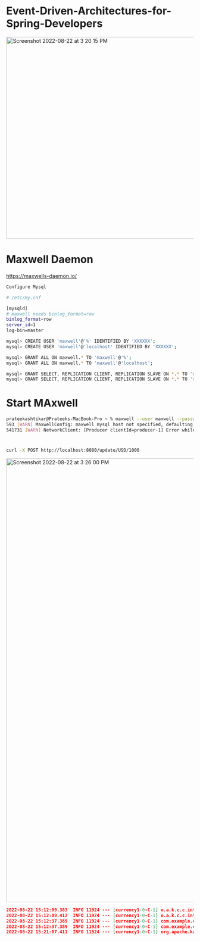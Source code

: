 # Event-Driven-Architectures-for-Spring-Developers

<img width="542" alt="Screenshot 2022-08-22 at 3 20 15 PM" src="https://user-images.githubusercontent.com/54174687/185893046-426045d3-caa4-4a88-b8e3-e098b3b173a0.png">

# Maxwell Daemon

https://maxwells-daemon.io/

```sh
Configure Mysql

# /etc/my.cnf

[mysqld]
# maxwell needs binlog_format=row
binlog_format=row
server_id=1 
log-bin=master
```


```sh
mysql> CREATE USER 'maxwell'@'%' IDENTIFIED BY 'XXXXXX';
mysql> CREATE USER 'maxwell'@'localhost' IDENTIFIED BY 'XXXXXX';

mysql> GRANT ALL ON maxwell.* TO 'maxwell'@'%';
mysql> GRANT ALL ON maxwell.* TO 'maxwell'@'localhost';

mysql> GRANT SELECT, REPLICATION CLIENT, REPLICATION SLAVE ON *.* TO 'maxwell'@'%';
mysql> GRANT SELECT, REPLICATION CLIENT, REPLICATION SLAVE ON *.* TO 'maxwell'@'localhost';
```

# Start MAxwell

```sh
prateekashtikar@Prateeks-MacBook-Pro ~ % maxwell --user maxwell --password maxwell --producer=kafka --kafka.bootstrap.servers=localhost:9092 --kafka_topic=maxwell 
593 [WARN] MaxwellConfig: maxwell mysql host not specified, defaulting to localhost
541731 [WARN] NetworkClient: [Producer clientId=producer-1] Error while fetching metadata with correlation id 8 : {maxwell=LEADER_NOT_AVAILABLE}
```

# 

```sh
curl -X POST http://localhost:8080/update/USD/1000
```

<img width="1193" alt="Screenshot 2022-08-22 at 3 26 00 PM" src="https://user-images.githubusercontent.com/54174687/185894207-231eb0a6-1919-4b22-8896-276f0b49ac00.png">

```json
2022-08-22 15:12:09.383  INFO 11924 --- [currency1-0-C-1] o.a.k.c.c.internals.SubscriptionState    : [Consumer clientId=consumer-currency1-1, groupId=currency1] Seeking to EARLIEST offset of partition currency-0
2022-08-22 15:12:09.412  INFO 11924 --- [currency1-0-C-1] o.a.k.c.c.internals.SubscriptionState    : [Consumer clientId=consumer-currency1-1, groupId=currency1] Resetting offset for partition currency-0 to position FetchPosition{offset=0, offsetEpoch=Optional.empty, currentLeader=LeaderAndEpoch{leader=Optional[127.0.0.1:9092 (id: 1 rack: null)], epoch=0}}.
2022-08-22 15:12:37.389  INFO 11924 --- [currency1-0-C-1] com.example.consumer.KafkaConsumer       : === Rate: 1.0, KeyUSD
2022-08-22 15:12:37.389  INFO 11924 --- [currency1-0-C-1] com.example.consumer.KafkaConsumer       : Currencies now: {USD=1.0}
2022-08-22 15:21:07.411  INFO 11924 --- [currency1-0-C-1] org.apache.kafka.clients.NetworkClient   : [Consumer clientId=consumer-currency1-1, groupId=currency1] Node -1 disconnected.
```

